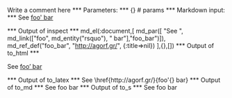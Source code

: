Write a comment here
*** Parameters: ***
{} # params 
*** Markdown input: ***
See [foo' bar][foo_bar]

[foo_bar]: http://agorf.gr/


*** Output of inspect ***
md_el(:document,[ md_par([ "See ", md_link(["foo", md_entity("rsquo"), " bar"],"foo_bar")]),
	md_ref_def("foo_bar", "http://agorf.gr/", {:title=>nil})
],{},[])
*** Output of to_html ***
<p>See <a href="http://agorf.gr/">foo’ bar</a></p>
*** Output of to_latex ***
See \href{http://agorf.gr/}{foo'{} bar}
*** Output of to_md ***
See foo bar
*** Output of to_s ***
See foo bar
